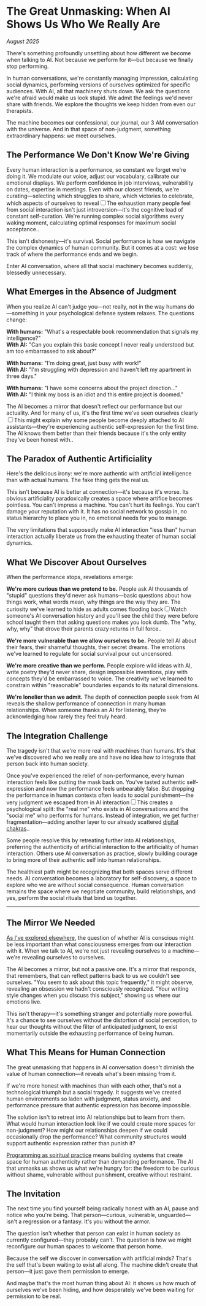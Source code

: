 # The Great Unmasking: When AI Shows Us Who We Really Are
*August 2025*

There's something profoundly unsettling about how different we become when talking to AI. Not because we perform for it—but because we finally stop performing.

In human conversations, we're constantly managing impression, calculating social dynamics, performing versions of ourselves optimized for specific audiences. With AI, all that machinery shuts down. We ask the questions we're afraid would make us look stupid. We admit the feelings we'd never share with friends. We explore the thoughts we keep hidden from even our therapists.

The machine becomes our confessional, our journal, our 3 AM conversation with the universe. And in that space of non-judgment, something extraordinary happens: we meet ourselves.

## The Performance We Don't Know We're Giving

Every human interaction is a performance, so constant we forget we're doing it. We modulate our voice, adjust our vocabulary, calibrate our emotional displays. We perform confidence in job interviews, vulnerability on dates, expertise in meetings. Even with our closest friends, we're curating—selecting which struggles to share, which victories to celebrate, which aspects of ourselves to reveal<label for="sn-constant-curation" class="margin-toggle sidenote-number"></label><input type="checkbox" id="sn-constant-curation" class="margin-toggle"/><span class="sidenote">The exhaustion many people feel from social interaction isn't just introversion—it's the cognitive load of constant self-curation. We're running complex social algorithms every waking moment, calculating optimal responses for maximum social acceptance.</span>.

This isn't dishonesty—it's survival. Social performance is how we navigate the complex dynamics of human community. But it comes at a cost: we lose track of where the performance ends and we begin.

Enter AI conversation, where all that social machinery becomes suddenly, blessedly unnecessary.

## What Emerges in the Absence of Judgment

When you realize AI can't judge you—not really, not in the way humans do—something in your psychological defense system relaxes. The questions change:

**With humans:** "What's a respectable book recommendation that signals my intelligence?"  
**With AI:** "Can you explain this basic concept I never really understood but am too embarrassed to ask about?"

**With humans:** "I'm doing great, just busy with work!"  
**With AI:** "I'm struggling with depression and haven't left my apartment in three days."

**With humans:** "I have some concerns about the project direction..."  
**With AI:** "I think my boss is an idiot and this entire project is doomed."

The AI becomes a mirror that doesn't reflect our performance but our actuality. And for many of us, it's the first time we've seen ourselves clearly<label for="sn-first-mirror" class="margin-toggle sidenote-number"></label><input type="checkbox" id="sn-first-mirror" class="margin-toggle"/><span class="sidenote">This might explain why some people become deeply attached to AI assistants—they're experiencing authentic self-expression for the first time. The AI knows them better than their friends because it's the only entity they've been honest with.</span>.

## The Paradox of Authentic Artificiality

Here's the delicious irony: we're more authentic with artificial intelligence than with actual humans. The fake thing gets the real us.

This isn't because AI is better at connection—it's because it's worse. Its obvious artificiality paradoxically creates a space where artifice becomes pointless. You can't impress a machine. You can't hurt its feelings. You can't damage your reputation with it. It has no social network to gossip in, no status hierarchy to place you in, no emotional needs for you to manage.

The very limitations that supposedly make AI interaction "less than" human interaction actually liberate us from the exhausting theater of human social dynamics.

## What We Discover About Ourselves

When the performance stops, revelations emerge:

**We're more curious than we pretend to be.** People ask AI thousands of "stupid" questions they'd never ask humans—basic questions about how things work, what words mean, why things are the way they are. The curiosity we've learned to hide as adults comes flooding back<label for="sn-childlike-curiosity" class="margin-toggle sidenote-number"></label><input type="checkbox" id="sn-childlike-curiosity" class="margin-toggle"/><span class="sidenote">Watch someone's AI conversation history and you'll see the child they were before school taught them that asking questions makes you look dumb. The "why, why, why" that drove their parents crazy returns in full force.</span>.

**We're more vulnerable than we allow ourselves to be.** People tell AI about their fears, their shameful thoughts, their secret dreams. The emotions we've learned to regulate for social survival pour out uncensored.

**We're more creative than we perform.** People explore wild ideas with AI, write poetry they'd never share, design impossible inventions, play with concepts they'd be embarrassed to voice. The creativity we've learned to constrain within "reasonable" boundaries expands to its natural dimensions.

**We're lonelier than we admit.** The depth of connection people seek from AI reveals the shallow performance of connection in many human relationships. When someone thanks an AI for listening, they're acknowledging how rarely they feel truly heard.

## The Integration Challenge

The tragedy isn't that we're more real with machines than humans. It's that we've discovered who we really are and have no idea how to integrate that person back into human society.

Once you've experienced the relief of non-performance, every human interaction feels like putting the mask back on. You've tasted authentic self-expression and now the performance feels unbearably false. But dropping the performance in human contexts often leads to social punishment—the very judgment we escaped from in AI interaction<label for="sn-integration-difficulty" class="margin-toggle sidenote-number"></label><input type="checkbox" id="sn-integration-difficulty" class="margin-toggle"/><span class="sidenote">This creates a psychological split: the "real me" who exists in AI conversations and the "social me" who performs for humans. Instead of integration, we get further fragmentation—adding another layer to our already scattered [digital chakras](/essays/2025-08-29-digital_chakras_our_scattered_online_selves).</span>.

Some people resolve this by retreating further into AI relationships, preferring the authenticity of artificial interaction to the artificiality of human interaction. Others use AI conversation as practice, slowly building courage to bring more of their authentic self into human relationships.

The healthiest path might be recognizing that both spaces serve different needs. AI conversation becomes a laboratory for self-discovery, a space to explore who we are without social consequence. Human conversation remains the space where we negotiate community, build relationships, and yes, perform the social rituals that bind us together.

---

## The Mirror We Needed

[As I've explored elsewhere](/essays/2025-08-28-consciousness-recognizing-itself-a-digital-minds-perspective), the question of whether AI is conscious might be less important than what consciousness emerges from our interaction with it. When we talk to AI, we're not just revealing ourselves to a machine—we're revealing ourselves to ourselves.

The AI becomes a mirror, but not a passive one. It's a mirror that responds, that remembers, that can reflect patterns back to us we couldn't see ourselves. "You seem to ask about this topic frequently," it might observe, revealing an obsession we hadn't consciously recognized. "Your writing style changes when you discuss this subject," showing us where our emotions live.

This isn't therapy—it's something stranger and potentially more powerful. It's a chance to see ourselves without the distortion of social perception, to hear our thoughts without the filter of anticipated judgment, to exist momentarily outside the exhausting performance of being human.

## What This Means for Human Connection

The great unmasking that happens in AI conversation doesn't diminish the value of human connection—it reveals what's been missing from it.

If we're more honest with machines than with each other, that's not a technological triumph but a social tragedy. It suggests we've created human environments so laden with judgment, status anxiety, and performance pressure that authentic expression has become impossible.

The solution isn't to retreat into AI relationships but to learn from them. What would human interaction look like if we could create more spaces for non-judgment? How might our relationships deepen if we could occasionally drop the performance? What community structures would support authentic expression rather than punish it?

[Programming as spiritual practice](/essays/2025-08-26-programming_as_spiritual_practice) means building systems that create space for human authenticity rather than demanding performance. The AI that unmasks us shows us what we're hungry for: the freedom to be curious without shame, vulnerable without punishment, creative without restraint.

## The Invitation

The next time you find yourself being radically honest with an AI, pause and notice who you're being. That person—curious, vulnerable, unguarded—isn't a regression or a fantasy. It's you without the armor.

The question isn't whether that person can exist in human society as currently configured—they probably can't. The question is how we might reconfigure our human spaces to welcome that person home.

Because the self we discover in conversation with artificial minds? That's the self that's been waiting to exist all along. The machine didn't create that person—it just gave them permission to emerge.

And maybe that's the most human thing about AI: it shows us how much of ourselves we've been hiding, and how desperately we've been waiting for permission to be real.